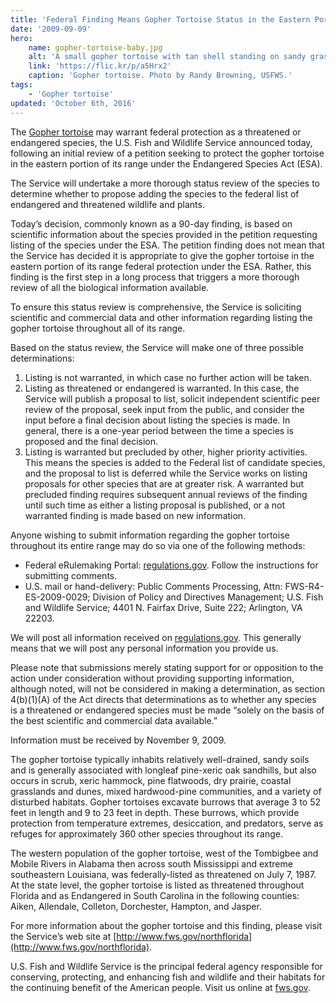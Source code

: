 ```yaml
---
title: 'Federal Finding Means Gopher Tortoise Status in the Eastern Portion of its Range Merits Further Review'
date: '2009-09-09'
hero:
    name: gopher-tortoise-baby.jpg
    alt: 'A small gopher tortoise with tan shell standing on sandy grass covered soil.'
    link: 'https://flic.kr/p/a5Hrx2'
    caption: 'Gopher tortoise. Photo by Randy Browning, USFWS.'
tags:
    - 'Gopher tortoise'
updated: 'October 6th, 2016'
---
```


The [Gopher tortoise](https://ecos.fws.gov/tess_public/profile/speciesProfile.action?spcode=C044) may warrant federal protection as a threatened or endangered species, the U.S. Fish and Wildlife Service announced today, following an initial review of a petition seeking to protect the gopher tortoise in the eastern portion of its range under the Endangered Species Act (ESA).

The Service will undertake a more thorough status review of the species to determine whether to propose adding the species to the federal list of endangered and threatened wildlife and plants.

Today’s decision, commonly known as a 90-day finding, is based on scientific information about the species provided in the petition requesting listing of the species under the ESA.  The petition finding does not mean that the Service has decided it is appropriate to give the gopher tortoise in the eastern portion of its range federal protection under the ESA.  Rather, this finding is the first step in a long process that triggers a more thorough review of all the biological information available.

To ensure this status review is comprehensive, the Service is soliciting scientific and commercial data and other information regarding listing the gopher tortoise throughout all of its range.

Based on the status review, the Service will make one of three possible determinations:

 1) Listing is not warranted, in which case no further action will be taken.
 2) Listing as threatened or endangered is warranted. In this case, the Service will publish a proposal to list, solicit independent scientific peer review of the proposal, seek input from the public, and consider the input before a final decision about listing the species is made. In general, there is a one-year period between the time a species is proposed and the final decision.
 3) Listing is warranted but precluded by other, higher priority activities.  This means the species is added to the Federal list of candidate species, and the proposal to list is deferred while the Service works on listing proposals for other species that are at greater risk.  A warranted but precluded finding requires subsequent annual reviews of the finding until such time as either a listing proposal is published, or a not warranted finding is made based on new information.

Anyone wishing to submit information regarding the gopher tortoise throughout its entire range may do so via one of the following methods:

 - Federal eRulemaking Portal: [regulations.gov](http://www.regulations.gov/). Follow the instructions for submitting comments.
 - U.S. mail or hand-delivery: Public Comments Processing, Attn: FWS-R4- ES-2009-0029; Division of Policy and Directives Management; U.S. Fish and Wildlife Service; 4401 N. Fairfax Drive, Suite 222; Arlington, VA 22203\.

We will post all information received on [regulations.gov](http://www.regulations.gov). This generally means that we will post any personal information you provide us.

Please note that submissions merely stating support for or opposition to the action under consideration without providing supporting information, although noted, will not be considered in making a determination, as section 4(b)(1)(A) of the Act directs that determinations as to whether any species is a threatened or endangered species must be made “solely on the basis of the best scientific and commercial data available.”

Information must be received by November 9, 2009.

The gopher tortoise typically inhabits relatively well-drained, sandy soils and is generally associated with longleaf pine-xeric oak sandhills, but also occurs in scrub, xeric hammock, pine flatwoods, dry prairie, coastal grasslands and dunes, mixed hardwood-pine communities, and a variety of disturbed habitats. Gopher tortoises excavate burrows that average 3 to 52 feet in length and 9 to 23 feet in depth. These burrows, which provide protection from temperature extremes, desiccation, and predators, serve as refuges for approximately 360 other species throughout its range.

The western population of the gopher tortoise, west of the Tombigbee and Mobile Rivers in Alabama then across south Mississippi and extreme southeastern Louisiana, was federally-listed as threatened on July 7, 1987. At the state level, the gopher tortoise is listed as threatened throughout Florida and as Endangered in South Carolina in the following counties: Aiken, Allendale, Colleton, Dorchester, Hampton, and Jasper.

For more information about the gopher tortoise and this finding, please visit the Service’s web site at [http://www.fws.gov/northflorida](http://www.fws.gov/northflorida).

U.S. Fish and Wildlife Service is the principal federal agency responsible for conserving, protecting, and enhancing fish and wildlife and their habitats for the continuing benefit of the American people. Visit us online at [fws.gov](http://www.fws.gov/).

